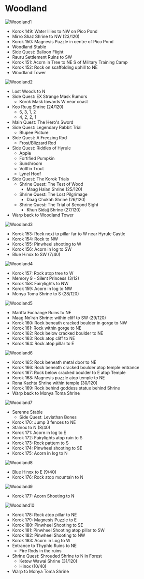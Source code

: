 # Woodland

![Woodland1](images/Woodland1.PNG)

* Korok 149: Water lilies to NW on Pico Pond
* Mirro Shaz Shrine to NW (23/120)
* Korok 150: Magnesis Puzzle in centre of Pico Pond
* Woodland Stable
* Side Quest: Balloon Flight
* Rauru Settlement Ruins to SW
* Korok 151: Acorn in Tree to NE S of Military Training Camp
* Korok 152: Rock on scaffolding uphill to NE
* Woodland Tower

![Woodland2](images/Woodland2.PNG)

* Lost Woods to N
* Side Quest: EX Strange Mask Rumors
  * Korok Mask towards W near coast
* Keo Ruug Shrine (24/120)
  * 5, 3, 1, 2
  * 4, 2, 2, 1
* Main Quest: The Hero's Sword
* Side Quest: Legendary Rabbit Trial
  * Blupee Picture
* Side Quest: A Freezing Rod
  * Frost/Blizzard Rod
* Side Quest: Riddles of Hyrule
  * Apple
  * Fortified Pumpkin
  * Sunshroom
  * Voltfin Trout
  * Lynel Hoof
* Side Quest: The Korok Trials
  * Shrine Quest: The Test of Wood
    * Maag Halan Shrine (25/120)
  * Shrine Quest: The Lost Pilgrimage
    * Daag Chokah Shrine (26/120)
  * Shrine Quest: The Trial of Second Sight
    * Khun Sidajj Shrine (27/120)
* Warp back to Woodland Tower

![Woodland3](images/Woodland3.PNG)

* Korok 153: Rock next to pillar far to W near Hyrule Castle
* Korok 154: Rock to NW
* Korok 155: Pinwheel shooting to W
* Korok 156: Acorn in log to SW
* Blue Hinox to SW (7/40)

![Woodland4](images/Woodland4.PNG)

* Korok 157: Rock atop tree to W
* Memory 9 - Silent Princess (3/12)
* Korok 158: Fairylights to NW
* Korok 159: Acorn in log to NW
* Monya Toma Shrine to S (28/120)

![Woodland5](images/Woodland5.PNG)

* Maritta Exchange Ruins to NE
* Maag No'rah Shrine: within cliff to SW (29/120)
* Korok 160: Rock beneath cracked boulder in gorge to NW
* Korok 161: Rock within gorge to NE
* Korok 162: Rock below cracked boulder to NE
* Korok 163: Rock atop cliff to NE
* Korok 164: Rock atop pillar to E

![Woodland6](images/Woodland6.PNG)

* Korok 165: Rock beneath metal door to NE
* Korok 166: Rock beneath cracked boulder atop temple entrance
* Korok 167: Rock below cracked boulder to E atop Temple
* Korok 168: Magnesis puzzle atop temple to NE
* Rona Kachta Shrine within temple (30/120)
* Korok 169: Rock behind goddess statue behind Shrine
* Warp back to Monya Toma Shrine

![Woodland7](images/Woodland7.PNG)

* Serenne Stable
  * Side Quest: Leviathan Bones
* Korok 170: Jump 3 fences to NE
* Stalnox to N (8/40)
* Korok 171: Acorn in log to E
* Korok 172: Fairylights atop ruin to S
* Korok 173: Rock pattern to S
* Korok 174: Pinwheel shooting to SE
* Korok 175: Acorn in log to N

![Woodland8](images/Woodland8.PNG)

* Blue Hinox to E (9/40)
* Korok 176: Rock atop mountain to N

![Woodland9](images/Woodland9.PNG)

* Korok 177: Acorn Shooting to N

![Woodland10](images/Woodland10.PNG)

* Korok 178: Rock atop pillar to NE
* Korok 179: Magnesis Puzzle to E
* Korok 180: Pinwheel Shooting to SE
* Korok 181: Pinwheel Shooting atop pillar to SW
* Korok 182: Pinwheel Shooting to NW
* Korok 183: Acorn in Log to W
* Entrance to Thyphlo Ruins to NE
  * Fire Rods in the ruins
* Shrine Quest: Shrouded Shrine to N in Forest
  * Ketow Wawai Shrine (31/120)
  * Hinox (10/40)
* Warp to Monya Toma Shrine
